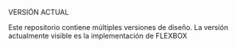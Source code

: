 VERSIÓN ACTUAL

Este repositorio contiene múltiples versiones de diseño. La versión actualmente visible es la implementación de FLEXBOX
